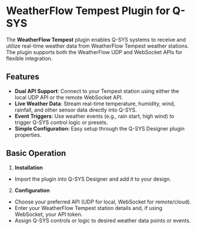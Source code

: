 # WeatherFlow Tempest Plugin for Q-SYS

The **WeatherFlow Tempest** plugin enables Q-SYS systems to receive and utilize real-time weather data from WeatherFlow Tempest weather stations. The plugin supports both the WeatherFlow UDP and WebSocket APIs for flexible integration.

## Features

- **Dual API Support**: Connect to your Tempest station using either the local UDP API or the remote WebSocket API.
- **Live Weather Data**: Stream real-time temperature, humidity, wind, rainfall, and other sensor data directly into Q-SYS.
- **Event Triggers**: Use weather events (e.g., rain start, high wind) to trigger Q-SYS control logic or presets.
- **Simple Configuration**: Easy setup through the Q-SYS Designer plugin properties.

## Basic Operation

1. **Installation**

- Import the plugin into Q-SYS Designer and add it to your design.

2. **Configuration**

- Choose your preferred API (UDP for local, WebSocket for remote/cloud).
- Enter your WeatherFlow Tempest station details and, if using WebSocket, your API token.
- Assign Q-SYS controls or logic to desired weather data points or events.

